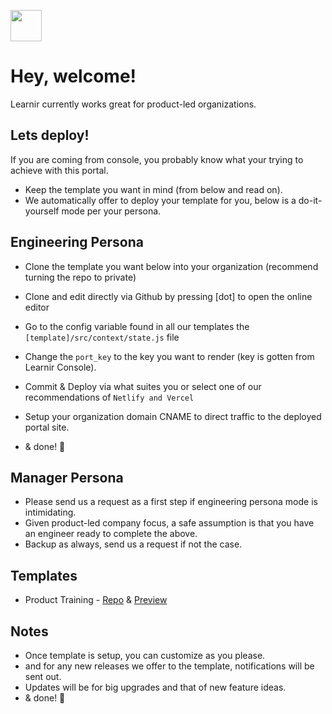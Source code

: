 [<img src="https://learnir.co/logo.svg" width="50"/>](https://learnir.co/logo.svg)

# Hey, welcome!
Learnir currently works great for product-led organizations.


## Lets deploy!
If you are coming from console, you probably know what your trying to achieve with this portal.
- Keep the template you want in mind (from below and read on).
- We automatically offer to deploy your template for you, below is a do-it-yourself mode per your persona.

## Engineering Persona
- Clone the template you want below into your organization (recommend turning the repo to private)
- Clone and edit directly via Github by pressing [dot] to open the online editor
- Go to the config variable found in all our templates the `[template]/src/context/state.js` file
- Change the `port_key` to the key you want to render (key is gotten from Learnir Console). 

- Commit & Deploy via what suites you or select one of our recommendations of `Netlify and Vercel`
- Setup your organization domain CNAME to direct traffic to the deployed portal site.
- & done! 🚀

## Manager Persona
- Please send us a request as a first step if engineering persona mode is intimidating.
- Given product-led company focus, a safe assumption is that you have an engineer ready to complete the above.
- Backup as always, send us a request if not the case.


## Templates
- Product Training - [Repo](https://github.com/Learnir/portal-simple) & [Preview](https://academy.learnir.co)


## Notes
- Once template is setup, you can customize as you please.
- and for any new releases we offer to the template, notifications will be sent out.
- Updates will be for big upgrades and that of new feature ideas.
- & done! 💪

